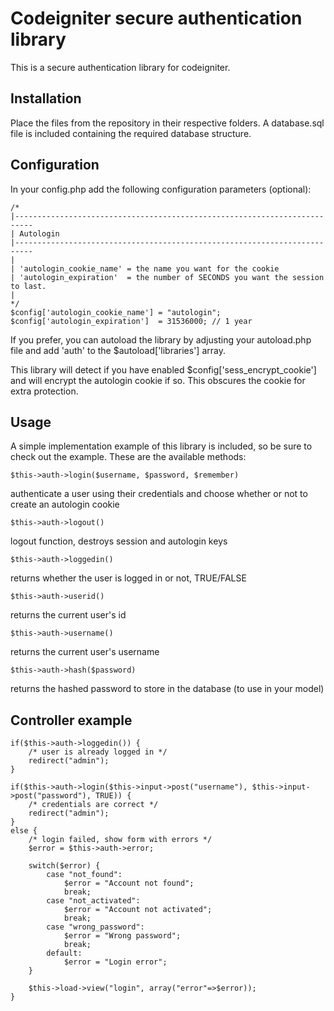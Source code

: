 Codeigniter secure authentication library
=========================================

This is a secure authentication library for codeigniter.

Installation
------------

Place the files from the repository in their respective folders. A database.sql file is included containing the required database structure.


Configuration
-------------

In your config.php add the following configuration parameters (optional):

    /*
    |--------------------------------------------------------------------------
    | Autologin
    |--------------------------------------------------------------------------
    |
    | 'autologin_cookie_name' = the name you want for the cookie
    | 'autologin_expiration'  = the number of SECONDS you want the session to last.
    |
    */
    $config['autologin_cookie_name'] = "autologin";
    $config['autologin_expiration']  = 31536000; // 1 year

If you prefer, you can autoload the library by adjusting your autoload.php file and add 'auth' to the $autoload['libraries'] array.

This library will detect if you have enabled $config['sess_encrypt_cookie'] and will encrypt the autologin cookie if so. This obscures the cookie for extra protection.
	
Usage
-----

A simple implementation example of this library is included, so be sure to check out the example. These are the available methods:

    $this->auth->login($username, $password, $remember)
authenticate a user using their credentials and choose whether or not to create an autologin cookie
	
    $this->auth->logout()
logout function, destroys session and autologin keys

    $this->auth->loggedin()
returns whether the user is logged in or not, TRUE/FALSE

    $this->auth->userid()
returns the current user's id

    $this->auth->username()
returns the current user's username

    $this->auth->hash($password)
returns the hashed password to store in the database (to use in your model)

Controller example
------------------

	if($this->auth->loggedin()) {
		/* user is already logged in */
		redirect("admin");
	}
		 
	if($this->auth->login($this->input->post("username"), $this->input->post("password"), TRUE)) {
		/* credentials are correct */
		redirect("admin");
	}
	else {
		/* login failed, show form with errors */
		$error = $this->auth->error;
		 
		switch($error) {
			case "not_found":
				$error = "Account not found";
				break;
			case "not_activated":
				$error = "Account not activated";
				break;
			case "wrong_password":
				$error = "Wrong password";
				break;
			default:
				$error = "Login error";
		}
		 
		$this->load->view("login", array("error"=>$error));
	}